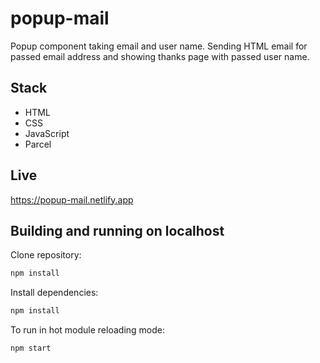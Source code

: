# popup-mail

Popup component taking email and user name. Sending HTML email for passed email address and showing thanks page with passed user name.
 
## Stack
- HTML
- CSS 
- JavaScript
- Parcel

## Live
https://popup-mail.netlify.app

## Building and running on localhost

Clone repository:

```sh
npm install
```

Install dependencies:

```sh
npm install
```

To run in hot module reloading mode:

```sh
npm start
```


